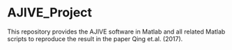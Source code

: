 # AJIVE_Project
This repository provides the AJIVE software in Matlab and all related Matlab scripts to reproduce the result in the paper Qing et.al. (2017). 
